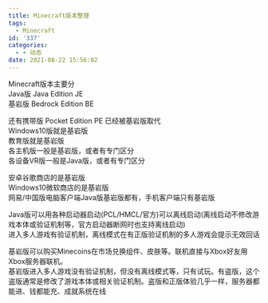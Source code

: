 ```yaml
---
title: Minecraft版本整理
tags:
  - Minecraft
id: '337'
categories:
  - - 动态
date: 2021-08-22 15:56:02
---
```


Minecraft版本主要分  
Java版 Java Edition JE  
基岩版 Bedrock Edition BE  
  
还有携带版 Pocket Edition PE 已经被基岩版取代  
Windows10版就是基岩版  
教育版就是基岩版  
各主机版一般是基岩版，或者有专门区分  
各设备VR版一般是Java版，或者有专门区分  
  
安卓谷歌商店的是基岩版  
Windows10微软商店的是基岩版  
网易/中国版电脑客户端Java版基岩版都有，手机客户端只有基岩版  
  
Java版可以用各种启动器启动(PCL/HMCL/官方)可以离线启动(离线启动不修改游戏本体或验证机制等，官方启动器断网时也支持离线启动)  
进入多人游戏有验证机制，离线模式在有正版验证机制的多人游戏会提示无效回话  
  
基岩版可以购买Minecoins在市场兑换组件、皮肤等。联机直接与Xbox好友用Xbox服务器联机。  
基岩版进入多人游戏没有验证机制，但没有离线模式等，只有试玩。有盗版，这个盗版通常是修改了游戏本体或相关验证机制。盗版和正版体验几乎一样，服务器都能进、钱都能充、成就系统在线
